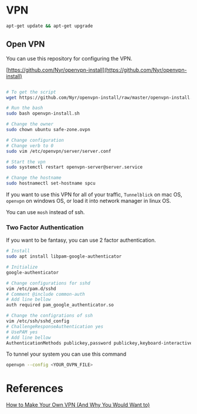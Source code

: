 # VPN

```bash
apt-get update && apt-get upgrade
```

## Open VPN

You can use this repository for configuring the VPN.

[https://github.com/Nyr/openvpn-install](https://github.com/Nyr/openvpn-install)

```bash

# To get the script
wget https://github.com/Nyr/openvpn-install/raw/master/openvpn-install.sh

# Run the bash
sudo bash openvpn-install.sh

# Change the owner
sudo chown ubuntu safe-zone.ovpn

# Change configuration
# Change verb to 0
sudo vim /etc/openvpn/server/server.conf

# Start the vpn 
sudo systemctl restart openvpn-server@server.service

# Change the hostname
sudo hostnamectl set-hostname spcu
```

If you want to use this VPN for all of your traffic, `Tunnelblick` on mac OS, `openvpn` on windows OS, or load it into network manager in linux OS.

You can use `mosh` instead of ssh.

### Two Factor Authentication

If you want to be fantasy, you can use 2 factor authentication.

```bash
# Install
sudo apt install libpam-google-authenticator

# Initialize
google-authenticator

# Change configurations for sshd
vim /etc/pam.d/sshd
# Comment @include common-auth
# Add line bellow
auth required pam_google_authenticator.so

# Change the configrations of ssh
vim /etc/ssh/sshd_config
# ChallengeResponseAuthentication yes
# UsePAM yes
# Add line bellow
AuthenticationMethods publickey,password publickey,keyboard-interactive
```

To tunnel your system you can use this command

```bash
openvpn --config <YOUR_OVPN_FILE>
```

# References

[How to Make Your Own VPN (And Why You Would Want to)](https://www.youtube.com/watch?v=gxpX_mubz2A)